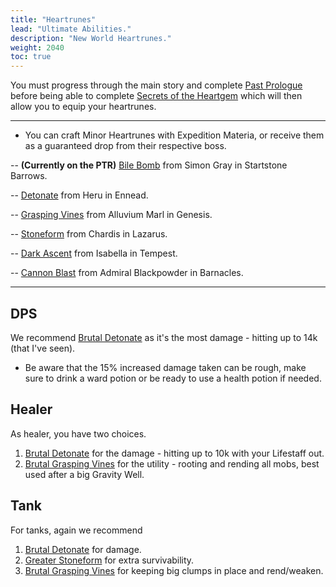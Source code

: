 ```yaml
---
title: "Heartrunes"
lead: "Ultimate Abilities."
description: "New World Heartrunes."
weight: 2040
toc: true
---
```


You must progress through the main story and complete <a href="https://nwdb.info/db/quest/1625_0202_pastprologue" target="_blank">Past Prologue</a> before being able to complete <a href="https://nwdb.info/db/quest/16_side_19_helpwarden" target="_blank">Secrets of the Heartgem</a> which will then allow you to equip your heartrunes.


---

<script async src="https://pagead2.googlesyndication.com/pagead/js/adsbygoogle.js?client=ca-pub-6183346058041496"
     crossorigin="anonymous"></script>
<ins class="adsbygoogle"
     style="display:block; text-align:center;"
     data-ad-layout="in-article"
     data-ad-format="fluid"
     data-ad-client="ca-pub-6183346058041496"
     data-ad-slot="7426281108"></ins>
<script>
     (adsbygoogle = window.adsbygoogle || []).push({});
</script>

- You can craft Minor Heartrunes with Expedition Materia, or receive them as a guaranteed drop from their respective boss.

-- **(Currently on the PTR)** <a href="https://ptr.nwdb.info/db/item/runebilebombt1" target="_blank">Bile Bomb</a> from Simon Gray in Startstone Barrows.
  
-- <a href="https://nwdb.info/db/item/runedetonatet1" target="_blank">Detonate</a> from Heru in Ennead.

-- <a href="https://nwdb.info/db/item/runegraspingvinest1" target="_blank">Grasping Vines</a> from Alluvium Marl in Genesis.

-- <a href="https://nwdb.info/db/item/runestoneformt1" target="_blank">Stoneform</a> from Chardis in Lazarus.

-- <a href="https://nwdb.info/db/item/runehereticsfallt1" target="_blank">Dark Ascent</a> from Isabella in Tempest.

-- <a href="https://nwdb.info/db/item/runecannonblastt1" target="_blank">Cannon Blast</a> from Admiral Blackpowder in Barnacles.

---


<script async src="https://pagead2.googlesyndication.com/pagead/js/adsbygoogle.js?client=ca-pub-6183346058041496"
     crossorigin="anonymous"></script>
<ins class="adsbygoogle"
     style="display:block; text-align:center;"
     data-ad-layout="in-article"
     data-ad-format="fluid"
     data-ad-client="ca-pub-6183346058041496"
     data-ad-slot="7426281108"></ins>
<script>
     (adsbygoogle = window.adsbygoogle || []).push({});
</script>


## DPS

We recommend <a href="https://nwdb.info/db/item/runedetonatet3c" target="_blank">Brutal Detonate</a> as it's the most damage - hitting up to 14k (that I've seen).

- Be aware that the 15% increased damage taken can be rough, make sure to drink a ward potion or be ready to use a health potion if needed.


<script async src="https://pagead2.googlesyndication.com/pagead/js/adsbygoogle.js?client=ca-pub-6183346058041496"
     crossorigin="anonymous"></script>
<ins class="adsbygoogle"
     style="display:block; text-align:center;"
     data-ad-layout="in-article"
     data-ad-format="fluid"
     data-ad-client="ca-pub-6183346058041496"
     data-ad-slot="7426281108"></ins>
<script>
     (adsbygoogle = window.adsbygoogle || []).push({});
</script>


## Healer

As healer, you have two choices.
1. <a href="https://nwdb.info/db/item/runedetonatet3c" target="_blank">Brutal Detonate</a> for the damage - hitting up to 10k with your Lifestaff out.
2. <a href="https://nwdb.info/db/item/runegraspingvinest3c" target="_blank">Brutal Grasping Vines</a> for the utility - rooting and rending all mobs, best used after a big Gravity Well.


<script async src="https://pagead2.googlesyndication.com/pagead/js/adsbygoogle.js?client=ca-pub-6183346058041496"
     crossorigin="anonymous"></script>
<ins class="adsbygoogle"
     style="display:block; text-align:center;"
     data-ad-layout="in-article"
     data-ad-format="fluid"
     data-ad-client="ca-pub-6183346058041496"
     data-ad-slot="7426281108"></ins>
<script>
     (adsbygoogle = window.adsbygoogle || []).push({});
</script>


## Tank

For tanks, again we recommend 

1. <a href="https://nwdb.info/db/item/runedetonatet3c" target="_blank">Brutal Detonate</a> for damage.
2. <a href="https://nwdb.info/db/item/runestoneformt3a" target="_blank">Greater Stoneform</a> for extra survivability.
3. <a href="https://nwdb.info/db/item/runegraspingvinest3c" target="_blank">Brutal Grasping Vines</a> for keeping big clumps in place and rend/weaken.

